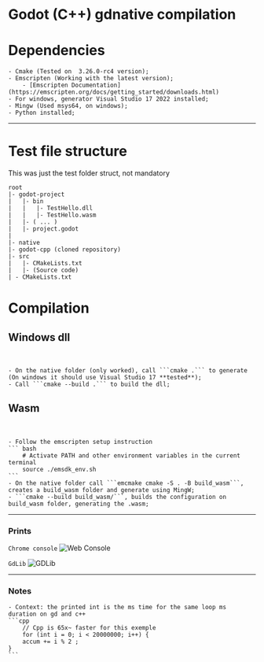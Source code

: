 # Godot (C++) gdnative compilation

# Dependencies
    - Cmake (Tested on  3.26.0-rc4 version);
    - Emscripten (Working with the latest version);
        - [Emscripten Documentation](https://emscripten.org/docs/getting_started/downloads.html)
    - For windows, generator Visual Studio 17 2022 installed;
    - Mingw (Used msys64, on windows);
    - Python installed;

---
# Test file structure
This was just the test folder struct, not mandatory

```
root
|- godot-project
|   |- bin
|   |   |- TestHello.dll
|   |   |- TestHello.wasm
|   |- ( ... )
|   |- project.godot
|
|- native
|- godot-cpp (cloned repository)
|- src 
|   |- CMakeLists.txt
|   |- (Source code)
| - CMakeLists.txt 
```
# Compilation
## Windows dll 
<br />
    
    - On the native folder (only worked), call ```cmake .``` to generate (On windows it should use Visual Studio 17 **tested**);
    - Call ```cmake --build .``` to build the dll;

## Wasm
<br />

    - Follow the emscripten setup instruction
    ``` bash
        # Activate PATH and other environment variables in the current terminal
        source ./emsdk_env.sh
    ```
    - On the native folder call ```emcmake cmake -S . -B build_wasm```, creates a build_wasm folder and generate using MingW;
    - ```cmake --build build_wasm/```, builds the configuration on build_wasm folder, generating the .wasm;

---
### Prints

```Chrome console```
![Web Console](prints\print_webconsole.PNG)

``` GdLib ```
![GDLib](prints\godot_gdlibrary.PNG)

---
### Notes
    - Context: the printed int is the ms time for the same loop ms duration on gd and c++
    ```cpp 
        // Cpp is 65x~ faster for this exemple
        for (int i = 0; i < 20000000; i++) {
        accum += i % 2 ;
    }
    ```